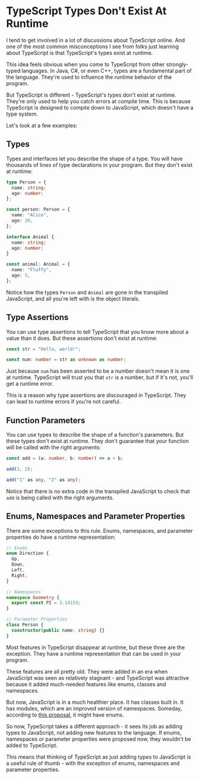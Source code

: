 # TypeScript Types Don't Exist At Runtime

I tend to get involved in a lot of discussions about TypeScript online. And one of the most common misconceptions I see from folks just learning about TypeScript is that TypeScript's types exist at runtime.

This idea feels obvious when you come to TypeScript from other strongly-typed languages. In Java, C#, or even C++, types are a fundamental part of the language. They're used to influence the runtime behavior of the program.

But TypeScript is different - TypeScript's types don't exist at runtime. They're only used to help you catch errors at compile time. This is because TypeScript is designed to compile down to JavaScript, which doesn't have a type system.

Let's look at a few examples:

## Types

Types and interfaces let you describe the shape of a type. You will have thousands of lines of type declarations in your program. But they don't exist at runtime:

<TranspilePreview>

```ts
type Person = {
  name: string;
  age: number;
};

const person: Person = {
  name: "Alice",
  age: 30,
};

interface Animal {
  name: string;
  age: number;
}

const animal: Animal = {
  name: "Fluffy",
  age: 5,
};
```

</TranspilePreview>

Notice how the types `Person` and `Animal` are gone in the transpiled JavaScript, and all you're left with is the object literals.

## Type Assertions

You can use type assertions to tell TypeScript that you know more about a value than it does. But these assertions don't exist at runtime:

<TranspilePreview>

```ts
const str = "Hello, world!";

const num: number = str as unknown as number;
```

</TranspilePreview>

Just because `num` has been asserted to be a number doesn't mean it is one at runtime. TypeScript will trust you that `str` is a number, but if it's not, you'll get a runtime error.

This is a reason why type assertions are discouraged in TypeScript. They can lead to runtime errors if you're not careful.

## Function Parameters

You can use types to describe the shape of a function's parameters. But these types don't exist at runtime. They don't guarantee that your function will be called with the right arguments:

<TranspilePreview>

```ts
const add = (a: number, b: number) => a + b;

add(1, 2);

add("1" as any, "2" as any);
```

</TranspilePreview>

Notice that there is no extra code in the transpiled JavaScript to check that `add` is being called with the right arguments.

## Enums, Namespaces and Parameter Properties

There are some exceptions to this rule. Enums, namespaces, and parameter properties do have a runtime representation:

<TranspilePreview>

```ts
// Enums
enum Direction {
  Up,
  Down,
  Left,
  Right,
}

// Namespaces
namespace Geometry {
  export const PI = 3.14159;
}

// Parameter Properties
class Person {
  constructor(public name: string) {}
}
```

</TranspilePreview>

Most features in TypeScript disappear at runtime, but these three are the exception. They have a runtime representation that can be used in your program.

These features are all pretty old. They were added in an era when JavaScript was seen as relatively stagnant - and TypeScript was attractive because it added much-needed features like enums, classes and namespaces.

But now, JavaScript is in a much healthier place. It has classes built in. It has modules, which are an improved version of namespaces. Someday, according to [this proposal](https://github.com/rbuckton/proposal-enum), it might have enums.

So now, TypeScript takes a different approach - it sees its job as adding types to JavaScript, not adding new features to the language. If enums, namespaces or parameter properties were proposed now, they wouldn't be added to TypeScript.

This means that thinking of TypeScript as just adding types to JavaScript is a useful rule of thumb - with the exception of enums, namespaces and parameter properties.
